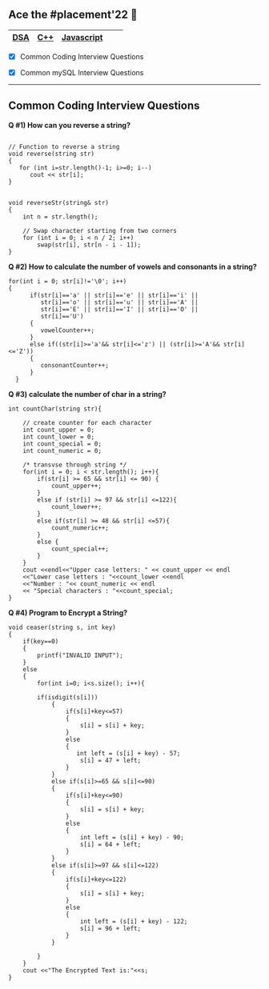  
<link rel="shortcut icon" type="image/x-icon" href="https://miro.medium.com/max/1280/1*75jvBleoQfAZJc3sgTSPQA.jpeg">
 

## Ace the #placement'22 🎯 

 
 
 | [DSA](https://github.com/Aj7t/100daysofDSA)  | [C++](https://github.com/Aj7t/100daysofDSA)   | [Javascript](https://github.com/Aj7t/A-Tour-of-JavaScript)  |   |   |
|---|---|---|---|---|
 
- [X] Common Coding Interview Questions  
- [X] Common mySQL Interview Questions  




<hr>
<link rel="shortcut icon" type="image/x-icon" href="https://miro.medium.com/max/1280/1*75jvBleoQfAZJc3sgTSPQA.jpeg">
  

## Common Coding Interview Questions 
 

**Q #1) How can you reverse a string?**
 
```

// Function to reverse a string
void reverse(string str)
{
   for (int i=str.length()-1; i>=0; i--)
      cout << str[i];
}


void reverseStr(string& str)
{
    int n = str.length();
 
    // Swap character starting from two corners
    for (int i = 0; i < n / 2; i++)
        swap(str[i], str[n - i - 1]);
}

```

**Q #2) How to calculate the number of vowels and consonants in a string?**

```
for(int i = 0; str[i]!='\0'; i++) 
{
      if(str[i]=='a' || str[i]=='e' || str[i]=='i' ||
         str[i]=='o' || str[i]=='u' || str[i]=='A' ||
         str[i]=='E' || str[i]=='I' || str[i]=='O' ||
         str[i]=='U')
      {
         vowelCounter++;
      }
      else if((str[i]>='a'&& str[i]<='z') || (str[i]>='A'&& str[i]<='Z'))
      {
         consonantCounter++;
      }
  }

```

**Q #3) calculate the number of char in a string?**

```
int countChar(string str){

    // create counter for each character
    int count_upper = 0;
    int count_lower = 0;
    int count_special = 0;
    int count_numeric = 0;

    /* transvse through string */
    for(int i = 0; i < str.length(); i++){
        if(str[i] >= 65 && str[i] <= 90) {
            count_upper++;
        }
        else if (str[i] >= 97 && str[i] <=122){
            count_lower++;
        }
        else if(str[i] >= 48 && str[i] <=57){
            count_numeric++;
        }
        else {
            count_special++;
        }
    }
    cout <<endl<<"Upper case letters: " << count_upper << endl 
    <<"Lower case letters : "<<count_lower <<endl
    <<"Number : "<< count_numeric << endl
    << "Special characters : "<<count_special;
}

```



**Q #4) Program to Encrypt a String?**
 

```
void ceaser(string s, int key) 
{
    if(key==0)
    {
        printf("INVALID INPUT");
    }
    else
    {
        for(int i=0; i<s.size(); i++){
            
        if(isdigit(s[i]))
            {
                if(s[i]+key<=57)
                {
                    s[i] = s[i] + key;
                }
                else
                {
                   int left = (s[i] + key) - 57;
                    s[i] = 47 + left;
                }   
            }
            else if(s[i]>=65 && s[i]<=90)
            {
                if(s[i]+key<=90)
                {
                    s[i] = s[i] + key;
                }
                else
                {
                    int left = (s[i] + key) - 90;
                    s[i] = 64 + left;
                }  
            }
            else if(s[i]>=97 && s[i]<=122)
            {
                if(s[i]+key<=122)
                {
                    s[i] = s[i] + key;
                }
                else
                {
                    int left = (s[i] + key) - 122;
                    s[i] = 96 + left;
                } 
            }
            
        }
    }
    cout <<"The Encrypted Text is:"<<s;
}


```































